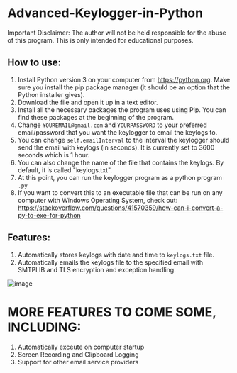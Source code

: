 # Advanced-Keylogger-in-Python

Important Disclaimer: The author will not be held responsible for the abuse of this program. This is only intended for educational purposes.

## How to use:

1) Install Python version 3 on your computer from https://python.org. Make sure you install the pip package manager (it should be an option that the Python installer gives).
2) Download the file and open it up in a text editor.
3) Install all the necessary packages the program uses using Pip. You can find these packages at the beginning of the program.
4) Change `YOUREMAIL@gmail.com` and `YOURPASSWORD` to your preferred email/password that you want the keylogger to email the keylogs to. 
5) You can change `self.emailInterval` to the interval the keylogger should send the email with keylogs (in seconds). It is currently set to 3600 seconds which is 1 hour.
6) You can also change the name of the file that contains the keylogs. By default, it is called "keylogs.txt".
7) At this point, you can run the keylogger program as a python program `.py`
8) If you want to convert this to an executable file that can be run on any computer with Windows Operating System, check out: https://stackoverflow.com/questions/41570359/how-can-i-convert-a-py-to-exe-for-python

## Features:

1) Automatically stores keylogs with date and time to `keylogs.txt` file.
2) Automatically emails the keylogs file to the specified email with SMTPLIB and TLS encryption and exception handling.

![image](https://user-images.githubusercontent.com/76885647/151258322-f3d1792e-7a4f-462f-b795-9330a092172c.png)



# MORE FEATURES TO COME SOME, INCLUDING:

1) Automatically exceute on computer startup
2) Screen Recording and Clipboard Logging
3) Support for other email service providers
